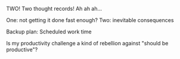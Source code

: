 TWO! Two thought records! Ah ah ah...

One: not getting it done fast enough?
Two: inevitable consequences

Backup plan: Scheduled work time

Is my productivity challenge a kind of rebellion against "should be
productive"?


